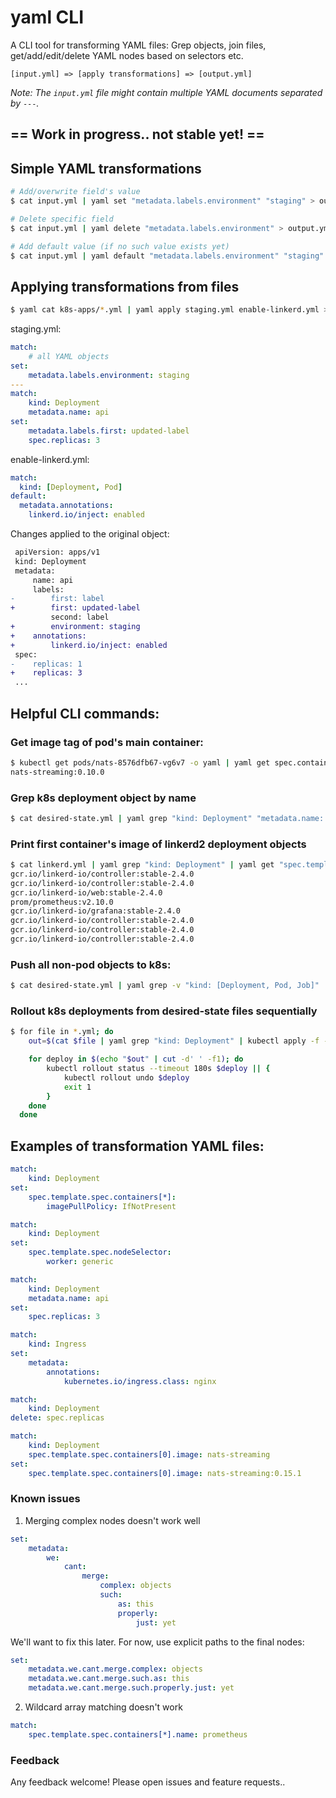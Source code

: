 # yaml CLI
A CLI tool for transforming YAML files: Grep objects, join files, get/add/edit/delete YAML nodes based on selectors etc.

`[input.yml] => [apply transformations] => [output.yml]`

*Note: The `input.yml` file might contain multiple YAML documents separated by `---`.*

## == Work in progress.. not stable yet! ==

## Simple YAML transformations

```bash
# Add/overwrite field's value
$ cat input.yml | yaml set "metadata.labels.environment" "staging" > output.yml
```

```bash
# Delete specific field
$ cat input.yml | yaml delete "metadata.labels.environment" > output.yml
```

```bash
# Add default value (if no such value exists yet)
$ cat input.yml | yaml default "metadata.labels.environment" "staging" > output.yml
```

## Applying transformations from files

```bash
$ yaml cat k8s-apps/*.yml | yaml apply staging.yml enable-linkerd.yml > staging/desired-state.yml
```

staging.yml:
```yml
match:
    # all YAML objects
set:
    metadata.labels.environment: staging
---
match:
    kind: Deployment
    metadata.name: api
set:
    metadata.labels.first: updated-label
    spec.replicas: 3
```

enable-linkerd.yml:
```yml
match:
  kind: [Deployment, Pod]
default:
  metadata.annotations:
    linkerd.io/inject: enabled
```

Changes applied to the original object:
```diff
 apiVersion: apps/v1
 kind: Deployment
 metadata:
     name: api
     labels:
-        first: label
+        first: updated-label
         second: label
+        environment: staging
+    annotations:
+        linkerd.io/inject: enabled
 spec:
-    replicas: 1
+    replicas: 3
 ...
```

## Helpful CLI commands:

### Get image tag of pod's main container:
```bash
$ kubectl get pods/nats-8576dfb67-vg6v7 -o yaml | yaml get spec.containers[0].image
nats-streaming:0.10.0
```

### Grep k8s deployment object by name
```bash
$ cat desired-state.yml | yaml grep "kind: Deployment" "metadata.name: linkerd"
```

### Print first container's image of linkerd2 deployment objects
```bash
$ cat linkerd.yml | yaml grep "kind: Deployment" | yaml get "spec.template.spec.containers[0].image"
gcr.io/linkerd-io/controller:stable-2.4.0
gcr.io/linkerd-io/controller:stable-2.4.0
gcr.io/linkerd-io/web:stable-2.4.0
prom/prometheus:v2.10.0
gcr.io/linkerd-io/grafana:stable-2.4.0
gcr.io/linkerd-io/controller:stable-2.4.0
gcr.io/linkerd-io/controller:stable-2.4.0
gcr.io/linkerd-io/controller:stable-2.4.0
```

### Push all non-pod objects to k8s:
```bash
$ cat desired-state.yml | yaml grep -v "kind: [Deployment, Pod, Job]"
```

### Rollout k8s deployments from desired-state files sequentially
```bash
$ for file in *.yml; do
    out=$(cat $file | yaml grep "kind: Deployment" | kubectl apply -f -)

    for deploy in $(echo "$out" | cut -d' ' -f1); do
        kubectl rollout status --timeout 180s $deploy || {
            kubectl rollout undo $deploy
            exit 1
        }
    done
  done
```

## Examples of transformation YAML files:
```yml
match:
    kind: Deployment
set:
    spec.template.spec.containers[*]:
        imagePullPolicy: IfNotPresent
```
```yml
match:
    kind: Deployment
set:
    spec.template.spec.nodeSelector:
        worker: generic
```
```yml
match:
    kind: Deployment
    metadata.name: api
set:
    spec.replicas: 3
```
```yml
match:
    kind: Ingress
set:
    metadata:
        annotations:
            kubernetes.io/ingress.class: nginx
```
```yml
match:
    kind: Deployment
delete: spec.replicas
```

```yml
match:
    kind: Deployment
    spec.template.spec.containers[0].image: nats-streaming
set:
    spec.template.spec.containers[0].image: nats-streaming:0.15.1
```

### Known issues

1. Merging complex nodes doesn't work well
```yaml
set:
    metadata:
        we:
            cant:
                merge:
                    complex: objects
                    such:
                        as: this
                        properly:
                            just: yet
```
We'll want to fix this later. For now, use explicit paths to the final nodes:
```yaml
set:
    metadata.we.cant.merge.complex: objects
    metadata.we.cant.merge.such.as: this
    metadata.we.cant.merge.such.properly.just: yet
```

2. Wildcard array matching doesn't work
```yaml
match:
    spec.template.spec.containers[*].name: prometheus
```

### Feedback
Any feedback welcome! Please open issues and feature requests..
